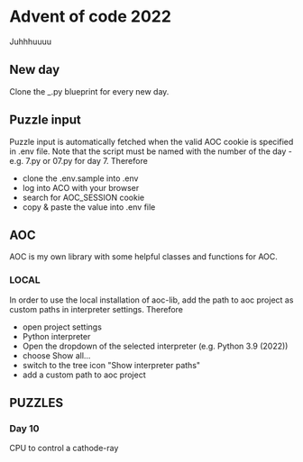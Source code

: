 # Advent of code 2022

Juhhhuuuu

## New day

Clone the _.py blueprint for every new day.

## Puzzle input

Puzzle input is automatically fetched when the valid AOC cookie is specified in .env file. Note that the script must be named with the
number of the day - e.g. 7.py or 07.py for day 7.
Therefore

- clone the .env.sample into .env
- log into ACO with your browser
- search for AOC_SESSION cookie
- copy & paste the value into .env file

## AOC

AOC is my own library with some helpful classes and functions for AOC.

### LOCAL

In order to use the local installation of aoc-lib, add the path to aoc project as
custom paths in interpreter settings. Therefore

- open project settings
- Python interpreter
- Open the dropdown of the selected interpreter (e.g. Python 3.9 (2022))
- choose Show all...
- switch to the tree icon "Show interpreter paths"
- add a custom path to aoc project

## PUZZLES

### Day 10

CPU to control a cathode-ray